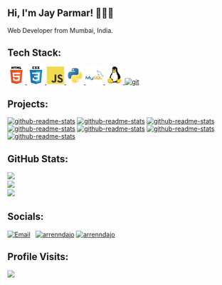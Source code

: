 ## Hi, I'm Jay Parmar! 🙋🏻‍♂️
Web Developer from Mumbai, India.

## Tech Stack:
<a href="https://www.w3.org/html/" target="_blank" rel="noreferrer"> <img src="https://raw.githubusercontent.com/devicons/devicon/master/icons/html5/html5-original-wordmark.svg" alt="html5" width="40" height="40"/> </a> 
<a href="https://www.w3schools.com/css/" target="_blank" rel="noreferrer"> <img src="https://raw.githubusercontent.com/devicons/devicon/master/icons/css3/css3-original-wordmark.svg" alt="css3" width="40" height="40"/> </a> 
<a href="https://developer.mozilla.org/en-US/docs/Web/JavaScript" target="_blank" rel="noreferrer"> <img src="https://raw.githubusercontent.com/devicons/devicon/master/icons/javascript/javascript-original.svg" alt="javascript" width="40" height="40"/> </a>
<a href="https://www.python.org" target="_blank" rel="noreferrer"> <img src="https://raw.githubusercontent.com/devicons/devicon/master/icons/python/python-original.svg" alt="python" width="40" height="40"/> </a>
<a href="https://www.mysql.com/" target="_blank" rel="noreferrer"> <img src="https://raw.githubusercontent.com/devicons/devicon/master/icons/mysql/mysql-original-wordmark.svg" alt="mysql" width="40" height="40"/> </a> 
<a href="https://www.linux.org/" target="_blank" rel="noreferrer"> <img src="https://raw.githubusercontent.com/devicons/devicon/master/icons/linux/linux-original.svg" alt="linux" width="40" height="40"/> </a> 
<a href="https://git-scm.com/" target="_blank" rel="noreferrer"> <img src="https://www.vectorlogo.zone/logos/git-scm/git-scm-icon.svg" alt="git" width="40" height="40"/> </a> 

## Projects:
<p align="left">
  <a href="https://github.com/anuraghazra/github-readme-stats"><img width="270" src="https://denvercoder1-github-readme-stats.vercel.app/api/pin/?username=arrenndajo&repo=WeatherHub&theme=merko&show_icons=true" alt="github-readme-stats"></a>
  <a href="https://github.com/anuraghazra/github-readme-stats"><img width="270" src="https://denvercoder1-github-readme-stats.vercel.app/api/pin/?username=arrenndajo&repo=TicTacToe-Game&theme=merko&show_icons=true" alt="github-readme-stats"></a>
  <a href="https://github.com/anuraghazra/github-readme-stats"><img width="270" src="https://denvercoder1-github-readme-stats.vercel.app/api/pin/?username=arrenndajo&repo=Python-Script-Folder-Organizer&theme=merko&show_icons=true" alt="github-readme-stats"></a>
  <a href="https://github.com/anuraghazra/github-readme-stats"><img width="270" src="https://denvercoder1-github-readme-stats.vercel.app/api/pin/?username=arrenndajo&repo=Calcify-calculator&theme=merko&show_icons=true" alt="github-readme-stats"></a>
  <a href="https://github.com/anuraghazra/github-readme-stats"><img width="270" src="https://denvercoder1-github-readme-stats.vercel.app/api/pin/?username=arrenndajo&repo=Hindi-Sentiment-Analysis&theme=merko&show_icons=true" alt="github-readme-stats"></a>
  <a href="https://github.com/anuraghazra/github-readme-stats"><img width="270" src="https://denvercoder1-github-readme-stats.vercel.app/api/pin/?username=arrenndajo&repo=AI-Jurist-Project&theme=merko&show_icons=true" alt="github-readme-stats"></a>
  <a href="https://github.com/anuraghazra/github-readme-stats"><img width="270" src="https://denvercoder1-github-readme-stats.vercel.app/api/pin/?username=arrenndajo&repo=Blockchain-based-Project&theme=merko&show_icons=true" alt="github-readme-stats"></a>
</p>

## GitHub Stats:
![](https://github-readme-stats.vercel.app/api?username=arrenndajo&theme=merko&hide_border=false&include_all_commits=true&count_private=true)<br/>
![](https://github-readme-streak-stats.herokuapp.com/?user=arrenndajo&theme=merko&hide_border=false)<br/>
![](https://github-readme-stats.vercel.app/api/top-langs/?username=arrenndajo&theme=merko&hide_border=false&include_all_commits=true&count_private=true&layout=compact)

## Socials:
<p align="left">
<a href="mailto:jhb9204@gmail.com" target="_blank"><img align="center" src="https://upload.wikimedia.org/wikipedia/commons/thumb/7/7e/Gmail_icon_%282020%29.svg/2560px-Gmail_icon_%282020%29.svg.png" alt="Email" height="30" width="35" /></a> &nbsp;
<a href="https://linkedin.com/in/arrenndajo" target="blank"><img align="center" src="https://raw.githubusercontent.com/rahuldkjain/github-profile-readme-generator/master/src/images/icons/Social/linked-in-alt.svg" alt="arrenndajo" height="30" width="40" /></a>
<a href="https://www.leetcode.com/arrenndajo" target="blank"><img align="center" src="https://raw.githubusercontent.com/rahuldkjain/github-profile-readme-generator/master/src/images/icons/Social/leet-code.svg" alt="arrenndajo" height="30" width="40" /></a>
</p>

## Profile Visits:
[![](https://visitcount.itsvg.in/api?id=arrenndajo&icon=0&color=3)](https://visitcount.itsvg.in)
